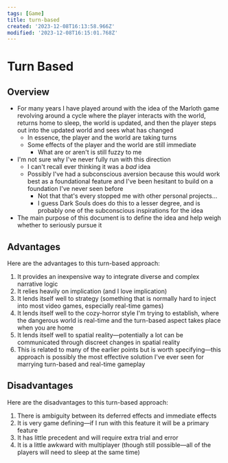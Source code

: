 ```yaml
---
tags: [Game]
title: turn-based
created: '2023-12-08T16:13:58.966Z'
modified: '2023-12-08T16:15:01.768Z'
---
```


# Turn Based

## Overview

* For many years I have played around with the idea of the Marloth game revolving around a cycle where the player interacts with the world, returns home to sleep, the world is updated, and then the player steps out into the updated world and sees what has changed
  * In essence, the player and the world are taking turns
  * Some effects of the player and the world are still immediate
    * What are or aren't is still fuzzy to me
* I'm not sure why I've never fully run with this direction
  * I can't recall ever thinking it was a *bad* idea
  * Possibly I've had a subconscious aversion because this would work best as a foundational feature and I've been hesitant to build on a foundation I've never seen before
    * Not that that's every stopped me with other personal projects...
    * I guess Dark Souls does do this to a lesser degree, and is probably one of the subconscious inspirations for the idea
* The main purpose of this document is to define the idea and help weigh whether to seriously pursue it

## Advantages

Here are the advantages to this turn-based approach:

1. It provides an inexpensive way to integrate diverse and complex narrative logic
2. It relies heavily on implication (and I love implication)
3. It lends itself well to strategy (something that is normally hard to inject into most video games, especially real-time games)
4. It lends itself well to the cozy-horror style I'm trying to establish, where the dangerous world is real-time and the turn-based aspect takes place when you are home
5. It lends itself well to spatial reality—potentially a lot can be communicated through discreet changes in spatial reality
6. This is related to many of the earlier points but is worth specifying—this approach is possibly the most effective solution I've ever seen for marrying turn-based and real-time gameplay

## Disadvantages

Here are the disadvantages to this turn-based approach:

1. There is ambiguity between its deferred effects and immediate effects
2. It is very game defining—if I run with this feature it will be a primary feature
3. It has little precedent and will require extra trial and error
4. It is a little awkward with multiplayer (though still possible—all of the players will need to sleep at the same time)

